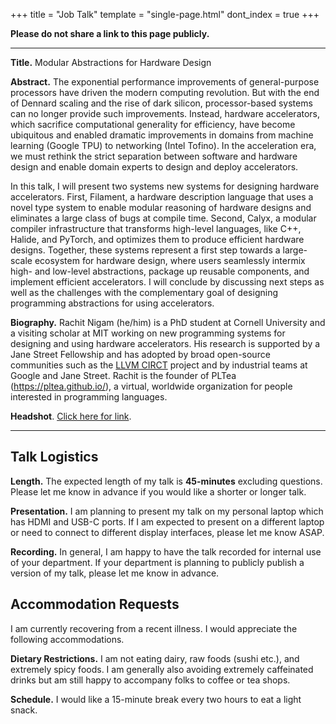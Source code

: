 +++
title = "Job Talk"
template = "single-page.html"
dont_index = true
+++

**Please do not share a link to this page publicly.**

-----

**Title.** Modular Abstractions for Hardware Design

**Abstract.**
The exponential performance improvements of general-purpose processors have driven the modern computing revolution.
But with the end of Dennard scaling and the rise of dark silicon, processor-based systems can no longer provide such improvements.
Instead, hardware accelerators, which sacrifice computational generality for efficiency, have become ubiquitous and enabled dramatic improvements in domains from machine learning (Google TPU) to networking (Intel Tofino).
In the acceleration era, we must rethink the strict separation between software and hardware design and enable domain experts to design and deploy accelerators.

In this talk, I will present two systems new systems for designing hardware accelerators.
First, Filament, a hardware description language that uses a novel type system to enable modular reasoning of hardware designs and eliminates a large class of bugs at compile time.
Second, Calyx, a modular compiler infrastructure that transforms high-level languages, like C++, Halide, and PyTorch, and optimizes them to produce efficient hardware designs.
Together, these systems represent a first step towards a large-scale ecosystem for hardware design, where users seamlessly intermix high- and low-level abstractions, package up reusable components, and implement efficient accelerators.
I will conclude by discussing next steps as well as the challenges with the complementary goal of designing programming abstractions for using accelerators.


**Biography.** Rachit Nigam (he/him) is a PhD student at Cornell University and a visiting scholar at MIT working on new programming systems for designing and using hardware accelerators.
His research is supported by a Jane Street Fellowship and has adopted by broad open-source communities such as the [LLVM CIRCT](https://circt.llvm.org) project and by industrial teams at Google and Jane Street.
Rachit is the founder of PLTea (https://pltea.github.io/), a virtual, worldwide organization for people interested in programming languages.

**Headshot**. [Click here for link](/img/headshot.png).

-----

## Talk Logistics

**Length.** The expected length of my talk is **45-minutes** excluding questions. Please let me know in advance if you would like a shorter or longer talk.

**Presentation.** I am planning to present my talk on my personal laptop which has HDMI and USB-C ports. If I am expected to present on a different laptop or need to connect to different display interfaces, please let me know ASAP.

**Recording.** In general, I am happy to have the talk recorded for internal use of your department. If your department is planning to publicly publish a version of my talk, please let me know in advance.

## Accommodation Requests
I am currently recovering from a recent illness. I would appreciate the following accommodations.

**Dietary Restrictions.**
I am not eating dairy, raw foods (sushi etc.), and extremely spicy foods. I am generally also avoiding extremely caffeinated drinks but am still happy to accompany folks to coffee or tea shops.

**Schedule.**
I would like a 15-minute break every two hours to eat a light snack.